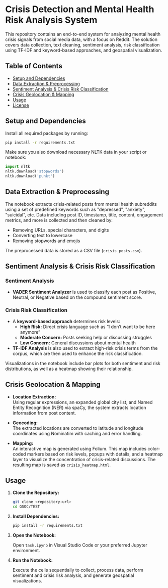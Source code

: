 # Crisis Detection and Mental Health Risk Analysis System

This repository contains an end-to-end system for analyzing mental health crisis signals from social media data, with a focus on Reddit. The solution covers data collection, text cleaning, sentiment analysis, risk classification using TF-IDF and keyword-based approaches, and geospatial visualization.

## Table of Contents
- [Setup and Dependencies](#setup-and-dependencies)
- [Data Extraction & Preprocessing](#data-extraction--preprocessing)
- [Sentiment Analysis & Crisis Risk Classification](#sentiment-analysis--crisis-risk-classification)
- [Crisis Geolocation & Mapping](#crisis-geolocation--mapping)
- [Usage](#usage)
- [License](#license)

## Setup and Dependencies

Install all required packages by running:

```bash
pip install -r requirements.txt
```

Make sure you also download necessary NLTK data in your script or notebook:

```python
import nltk
nltk.download('stopwords')
nltk.download('punkt')
```

## Data Extraction & Preprocessing

The notebook extracts crisis-related posts from mental health subreddits using a set of predefined keywords such as "depressed", "anxiety", "suicidal", etc. Data including post ID, timestamp, title, content, engagement metrics, and more is collected and then cleaned by:
- Removing URLs, special characters, and digits
- Converting text to lowercase  
- Removing stopwords and emojis

The preprocessed data is stored as a CSV file (`crisis_posts.csv`).

## Sentiment Analysis & Crisis Risk Classification

### Sentiment Analysis
- **VADER Sentiment Analyzer** is used to classify each post as Positive, Neutral, or Negative based on the compound sentiment score.

### Crisis Risk Classification
- A **keyword-based approach** determines risk levels:
  - **High Risk:** Direct crisis language such as “I don’t want to be here anymore”
  - **Moderate Concern:** Posts seeking help or discussing struggles
  - **Low Concern:** General discussions about mental health
- **TF-IDF Analysis** is also used to extract high-risk crisis terms from the corpus, which are then used to enhance the risk classification.

Visualizations in the notebook include bar plots for both sentiment and risk distributions, as well as a heatmap showing their relationship.

## Crisis Geolocation & Mapping

- **Location Extraction:**  
  Using regular expressions, an expanded global city list, and Named Entity Recognition (NER) via spaCy, the system extracts location information from post content.

- **Geocoding:**  
  The extracted locations are converted to latitude and longitude coordinates using Nominatim with caching and error handling.

- **Mapping:**  
  An interactive map is generated using Folium. This map includes color-coded markers based on risk levels, popups with details, and a heatmap layer to visualize the concentration of crisis-related discussions. The resulting map is saved as `crisis_heatmap.html`.

## Usage

1. **Clone the Repository:**

   ```bash
   git clone <repository-url>
   cd GSOC/TEST
   ```

2. **Install Dependencies:**

   ```bash
   pip install -r requirements.txt
   ```

3. **Open the Notebook:**

   Open `task.ipynb` in Visual Studio Code or your preferred Jupyter environment.

4. **Run the Notebook:**

   Execute the cells sequentially to collect, process data, perform sentiment and crisis risk analysis, and generate geospatial visualizations.
